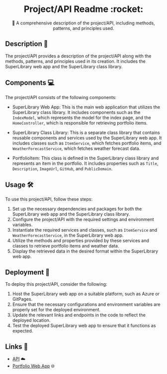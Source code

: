 <h1 align="center">Project/API Readme :rocket:</h1>

<p align="center">📄 A comprehensive description of the project/API, including methods, patterns, and principles used.</p>

## Description :page_with_curl:

The project/API provides a description of the project/API along with the methods, patterns, and principles used in its creation. It includes the SuperLibrary web app and the SuperLibrary class library.

## Components :computer:

The project/API consists of the following components:

- SuperLibrary Web App: This is the main web application that utilizes the SuperLibrary class library. It includes components such as the `IndexModel`, which represents the model for the index page, and the `HomeController`, which is responsible for retrieving portfolio items.

- SuperLibrary Class Library: This is a separate class library that contains reusable components and services used by the SuperLibrary web app. It includes classes such as `ItemService`, which fetches portfolio items, and `WeatherForecastService`, which fetches weather forecast data.

- PortfolioItem: This class is defined in the SuperLibrary class library and represents an item in the portfolio. It includes properties such as `Title`, `Description`, `ImageUrl`, `GitHub`, and `PublicDomain`.

## Usage :hammer_and_wrench:

To use this project/API, follow these steps:

1. Set up the necessary dependencies and packages for both the SuperLibrary web app and the SuperLibrary class library.
2. Configure the project/API with the required settings and environment variables.
3. Instantiate the required services and classes, such as `ItemService` and `WeatherForecastService`, in the SuperLibrary web app.
4. Utilize the methods and properties provided by these services and classes to retrieve portfolio items and weather data.
5. Display the retrieved data in the desired format within the SuperLibrary web app.

## Deployment :rocket:

To deploy this project/API, consider the following:

1. Host the SuperLibrary web app on a suitable platform, such as Azure or GitPages.
2. Ensure that the necessary configurations and environment variables are properly set for the deployed environment.
3. Update the relevant links and endpoints in the code to reflect the deployed location.
4. Test the deployed SuperLibrary web app to ensure that it functions as expected.

## Links :link:

- [API](https://apiportf20230622023836.azurewebsites.net) :cloud:
- [Portfolio Web App](https://portfoliolz.azurewebsites.net) :globe_with_meridians:
